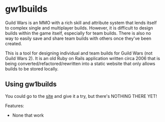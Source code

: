﻿<!--
Copyright Glen Knowles 2024.
Distributed under the Boost Software License, Version 1.0.
-->

# gw1builds

Guild Wars is an MMO with a rich skill and attribute system that lends itself
to complex single and multiplayer builds. However, it is difficult to design
builds within the game itself, especially for team builds. There is also no
way to easily save and share team builds with others once they've been created.

This is a tool for designing individual and team builds for Guild Wars (not
Guild Wars 2). It is an old Ruby on Rails application written circa 2006 that
is being converted/refactored/rewritten into a static website that only allows
builds to be stored locally.

## Using gw1builds

You could go to the [site](https://gknowles.github.io/gw1builds/) and give it a
try, but there's NOTHING THERE YET!

Features:
- None that work
